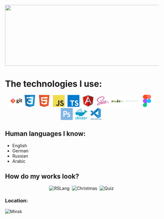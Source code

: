 <p align="center">
  <img src="https://user-images.githubusercontent.com/86885133/174147243-949ca7a8-ad46-41a1-87cf-bbcf61861cf0.gif" width="700" height=200/>
</p>

<h1>The technologies I use:</h1>

<p align="center">
  <img src="https://github.com/devicons/devicon/blob/master/icons/git/git-original-wordmark.svg" title="Git" alt="Git" width="40" height="40"/>
  <img src="https://github.com/devicons/devicon/blob/master/icons/css3/css3-original.svg"  title="CSS3" alt="CSS" width="40" height="40"/>&nbsp;
  <img src="https://github.com/devicons/devicon/blob/master/icons/html5/html5-original.svg" title="HTML5" alt="HTML" width="40" height="40"/>&nbsp;
  <img src="https://github.com/devicons/devicon/blob/master/icons/javascript/javascript-original.svg" title="JavaScript" alt="JavaScript" width="40" height="40"/>&nbsp;
  <img src="https://github.com/devicons/devicon/blob/master/icons/typescript/typescript-original.svg" title="TypeScript" alt="TypeScript" width="40" height="40"/>&nbsp;
  <img src="https://github.com/devicons/devicon/blob/master/icons/angularjs/angularjs-original.svg" title="Angular" alt="Angular" width="40" height="40"/>&nbsp;
  <img src="https://github.com/devicons/devicon/blob/master/icons/sass/sass-original.svg" title="Sass" alt="Sass" width="40" height="40"/>&nbsp;
  <img src="https://github.com/devicons/devicon/blob/master/icons/nodejs/nodejs-original-wordmark.svg" title="NodeJS" alt="NodeJS" width="40" height="40"/>&nbsp;
  <img src="https://github.com/devicons/devicon/blob/master/icons/electron/electron-original-wordmark.svg" title="Electron" alt="Electron" width="40" height="40"/>&nbsp;
  <img src="https://github.com/devicons/devicon/blob/master/icons/figma/figma-original.svg" title="Figma" alt="Figma" width="40" height="40"/>&nbsp;
  <img src="https://github.com/devicons/devicon/blob/master/icons/photoshop/photoshop-plain.svg" title="Figma" alt="Figma" width="40" height="40"/>&nbsp;
  <img src="https://github.com/devicons/devicon/blob/master/icons/docker/docker-plain-wordmark.svg" title="Docker" alt="Docker" width="40" height="40"/>&nbsp;
  <img src="https://github.com/devicons/devicon/blob/master/icons/vscode/vscode-original-wordmark.svg" title="Docker" alt="Docker" width="40" height="40"/>&nbsp;
</p>

<h2>Human languages I know:</h2>
<ul>
  <li>English</li>
  <li>German</li>
  <li>Russian</li>
  <li>Arabic</li>
</ul>

<h2>How do my works look?</h2>
<p align="center">
  <img src="https://github.com/rolling-scopes-school/vladimirparmon-JSFE2021Q3/blob/gh-pages/CV/images/lang.JPG" title="RSLang" alt="RSLang" width="330" height="160"/>&nbsp;
  <img src="https://github.com/rolling-scopes-school/vladimirparmon-JSFE2021Q3/blob/gh-pages/CV/images/Christmas.JPG" title="Christmas" alt="Christmas" width="330" height="160"/>&nbsp;
  <img src="https://github.com/rolling-scopes-school/vladimirparmon-JSFE2021Q3/blob/gh-pages/CV/images/app.JPG" title="Quiz" alt="Quiz" width="330" height="160"/>&nbsp;
</p>

<h3>Location:</h3>
  <img src="https://img.freepik.com/free-vector/minsk-belarus-city-skyline-with-gray-buildings-isolated-on-white-background-vector-illustration-business-travel-and-tourism-concept-minsk-cityscape-with-landmarks_119523-3489.jpg?w=1380" title="Minsk" alt="Minsk"/>&nbsp;

